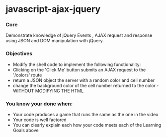 javascript-ajax-jquery
======================

### Core
Demonstrate knowledge of jQuery Events , AJAX request and response using JSON and DOM manipulation with jQuery.

### Objectives
- Modify the shell code to implement the following functionality:
- Clicking on the 'Click Me' button submits an AJAX request to the '/colors' route
- return a JSON object the server with a random color and cell number
- change the background color of the cell number returned to the color - WITHOUT MODIFYING THE HTML

### You know your done when:
- Your code produces a game that runs the same as the one in the video
- Your code is well factored
- You can clearly explain each how your code meets each of the Learning Goals above
